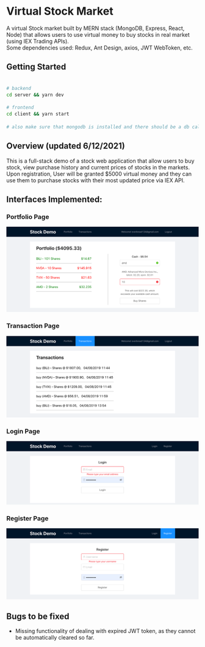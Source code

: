 # Virtual Stock Market

A virtual Stock market built by MERN stack (MongoDB, Express, React, Node) that allows users to use virtual money to buy stocks in real market (using IEX Trading APIs).<br>
Some dependencies used: Redux, Ant Design, axios, JWT WebToken, etc.

<!-- #### Online Demo https://virtual-stock-demo.herokuapp.com/ -->

## Getting Started
```bash

# backend
cd server && yarn dev

# frontend
cd client && yarn start 

# also make sure that mongodb is installed and there should be a db called ttp-test

```

## Overview (updated 6/12/2021)

This is a full-stack demo of a stock web application that allow users to buy stock, view purchase history and current prices of stocks in the markets. Upon registration, User will be granted $5000 virtual money and they can use them to purchase stocks with their most updated price via IEX API.

## Interfaces Implemented:

### Portfolio Page
![portfolio](https://github.com/shiv/virtual-stock-market/blob/master/assets/portfolio.png)

### Transaction Page
![Transactions](https://github.com/shiv/virtual-stock-market/blob/master/assets/transactions.png)

### Login Page
![Login](https://github.com/shiv/virtual-stock-market/blob/master/assets/login.png)

### Register Page
![Register](https://github.com/shiv/virtual-stock-market/blob/master/assets/register.png)

## Bugs to be fixed
 - Missing functionality of dealing with expired JWT token, as they cannot be automatically cleared so far.
